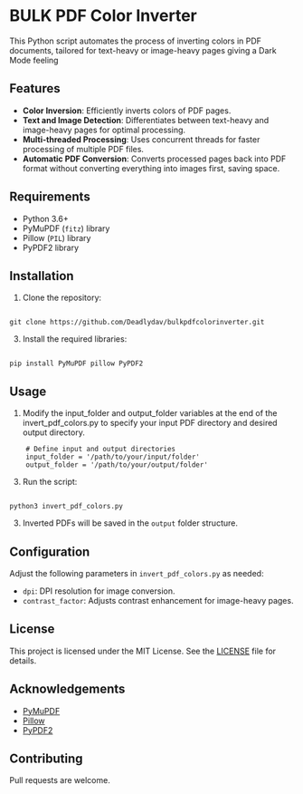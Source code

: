 # BULK PDF Color Inverter

This Python script automates the process of inverting colors in PDF documents, tailored for text-heavy or image-heavy pages giving a Dark Mode feeling

## Features

- **Color Inversion**: Efficiently inverts colors of PDF pages.
- **Text and Image Detection**: Differentiates between text-heavy and image-heavy pages for optimal processing.
- **Multi-threaded Processing**: Uses concurrent threads for faster processing of multiple PDF files.
- **Automatic PDF Conversion**: Converts processed pages back into PDF format without converting everything into images first, saving space.

## Requirements

- Python 3.6+
- PyMuPDF (`fitz`) library
- Pillow (`PIL`) library
- PyPDF2 library

## Installation

1. Clone the repository:
```

git clone https://github.com/Deadlydav/bulkpdfcolorinverter.git

```

3. Install the required libraries:
```

pip install PyMuPDF pillow PyPDF2

```

## Usage

1. Modify the input_folder and output_folder variables at the end of the invert_pdf_colors.py to specify your input PDF directory and desired output directory.
```
    # Define input and output directories
    input_folder = '/path/to/your/input/folder'
    output_folder = '/path/to/your/output/folder'
```

3. Run the script:
```

python3 invert_pdf_colors.py

```


3. Inverted PDFs will be saved in the `output` folder structure.

## Configuration

Adjust the following parameters in `invert_pdf_colors.py` as needed:

- `dpi`: DPI resolution for image conversion.
- `contrast_factor`: Adjusts contrast enhancement for image-heavy pages.

## License

This project is licensed under the MIT License. See the [LICENSE](LICENSE) file for details.

## Acknowledgements

- [PyMuPDF](https://pypi.org/project/PyMuPDF/)
- [Pillow](https://pypi.org/project/Pillow/)
- [PyPDF2](https://pypi.org/project/PyPDF2/)

## Contributing

Pull requests are welcome.
